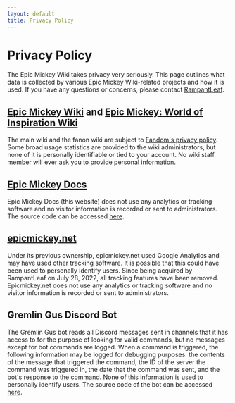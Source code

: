 ```yaml
---
layout: default
title: Privacy Policy
---
```


# Privacy Policy

The Epic Mickey Wiki takes privacy very seriously. This page outlines what data is collected by various Epic Mickey Wiki-related projects and how it is used. If you have any questions or concerns, please contact [RampantLeaf](http://discord.com/users/188015139272785920).

## [Epic Mickey Wiki](https://epicmickey.fandom.com) and [Epic Mickey: World of Inspiration Wiki](https://epic-mickey-world-of-inspiration.fandom.com)
The main wiki and the fanon wiki are subject to [Fandom's privacy policy](https://www.fandom.com/privacy-policy). Some broad usage statistics are provided to the wiki administrators, but none of it is personally identifiable or tied to your account. No wiki staff member will ever ask you to provide personal information.

## [Epic Mickey Docs](https://docs.epicmickey.wiki)
Epic Mickey Docs (this website) does not use any analytics or tracking software and no visitor information is recorded or sent to administrators. The source code can be accessed [here](https://github.com/andrewplus/epic-mickey-docs).

## [epicmickey.net](https://epicmickey.net)
Under its previous ownership, epicmickey.net used Google Analytics and may have used other tracking software. It is possible that this could have been used to personally identify users. Since being acquired by RampantLeaf on July 28, 2022, all tracking features have been removed. Epicmickey.net does not use any analytics or tracking software and no visitor information is recorded or sent to administrators.

## Gremlin Gus Discord Bot
The Gremlin Gus bot reads all Discord messages sent in channels that it has access to for the purpose of looking for valid commands, but no messages except for bot commands are logged. When a command is triggered, the following information may be logged for debugging purposes: the contents of the message that triggered the command, the ID of the server the command was triggered in, the date that the command was sent, and the bot's response to the command. None of this information is used to personally identify users. The source code of the bot can be accessed [here](https://github.com/andrewplus/gusbot).